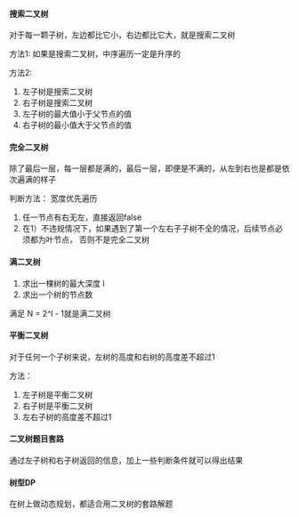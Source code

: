 
#### 搜索二叉树
对于每一颗子树，左边都比它小，右边都比它大，就是搜索二叉树

方法1: 如果是搜索二叉树，中序遍历一定是升序的

方法2:
1. 左子树是搜索二叉树
2. 右子树是搜索二叉树
3. 左子树的最大值小于父节点的值
4. 右子树的最小值大于父节点的值

#### 完全二叉树
除了最后一层，每一层都是满的，最后一层，即便是不满的，从左到右也是都是依次遍满的样子

判断方法： 宽度优先遍历
1. 任一节点有右无左，直接返回false
2. 在1）不违规情况下，如果遇到了第一个左右子子树不全的情况，后续节点必须都为叶节点，
否则不是完全二叉树

#### 满二叉树
1. 求出一棵树的最大深度 l
2. 求出一个树的节点数

满足 N = 2^l - 1就是满二叉树

#### 平衡二叉树
对于任何一个子树来说，左树的高度和右树的高度差不超过1

方法：
1. 左子树是平衡二叉树
2. 右子树是平衡二叉树
3. 左右子树的高度差不超过1


#### 二叉树题目套路
通过左子树和右子树返回的信息，加上一些判断条件就可以得出结果


#### 树型DP
在树上做动态规划，都适合用二叉树的套路解题



